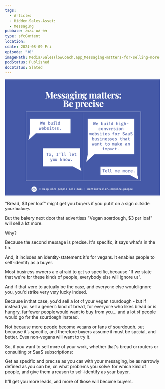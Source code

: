 ```yaml
---
tags:
  - Articles
  - Hidden-Sales-Assets
  - Messaging
pubDate: 2024-08-09
type: sfcContent
location: 
cdate: 2024-08-09 Fri
episode: "30"
imagePath: Media/SalesFlowCoach.app_Messaging-matters-for-selling-more-be-precise_MartinStellar.png
podStatus: Published
docStatus: Slated
---
```


 ![](Media/SalesFlowCoach.app_Messaging-matters-for-selling-more-be-precise_MartinStellar.png)

"Bread, $3 per loaf" might get you buyers if you put it on a sign outside your bakery.

But the bakery next door that advertises "Vegan sourdough, $3 per loaf" will sell a lot more.

Why?

Because the second message is precise. It's specific, it says what's in the tin.

And, it includes an identity-statement: it's for vegans. It enables people to self-identify as a buyer.

Most business owners are afraid to get so specific, because "If we state that we're for these kinds of people, everybody else will ignore us".

And if that were to actually be the case, and everyone else would ignore you, you'd strike very very lucky indeed.

Because in that case, you'd sell a lot of your vegan sourdough - but if instead you sell a generic kind of bread, for everyone who likes bread or is hungry, far fewer people would want to buy from you... and a lot of people would go for the sourdough instead.

Not because more people become vegans or fans of sourdough, but because it's specific, and therefore buyers assume it must be special, and better. Even non-vegans will want to try it.

So, if you want to sell more of your work, whether that's bread or routers or consulting or SaaS subscriptions:

Get as specific and precise as you can with your messaging, be as narrowly defined as you can be, on what problems you solve, for which kind of people, and give them a reason to self-identify as your buyer.

It'll get you more leads, and more of those will become buyers.

